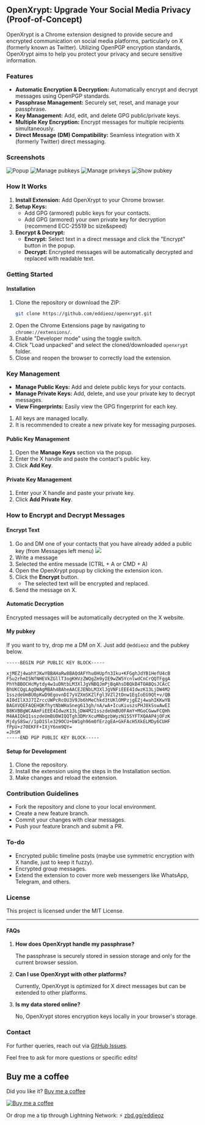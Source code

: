 ## OpenXrypt: Upgrade Your Social Media Privacy (Proof-of-Concept)

OpenXrypt is a Chrome extension designed to provide secure and encrypted communication on social media platforms, particularly on X (formerly known as Twitter). Utilizing OpenPGP encryption standards, OpenXrypt aims to help you protect your privacy and secure sensitive information.

### Features

- **Automatic Encryption & Decryption:** Automatically encrypt and decrypt messages using OpenPGP standards.
- **Passphrase Management:** Securely set, reset, and manage your passphrase.
- **Key Management:** Add, edit, and delete GPG public/private keys.
- **Multiple Key Encryption:** Encrypt messages for multiple recipients simultaneously.
- **Direct Message (DM) Compatibility:** Seamless integration with X (formerly Twitter) direct messaging.

### Screenshots

![Popup](imgs/opnxrpt-popup.png)
![Manage pubkeys](imgs/opnxrpt-mng-pubkeys.png)
![Manage privkeys](imgs/opnxrpt-mng-privkeys.png)
![Show pubkey](imgs/opnxrpt-show-pubkeys.png)

### How It Works

1. **Install Extension:** Add OpenXrypt to your Chrome browser.
2. **Setup Keys:**
   - Add GPG (armored) public keys for your contacts.
   - Add GPG (armored) your own private key for decryption (recommend ECC-25519 bc size&speed)
3. **Encrypt & Decrypt:**
   - **Encrypt:** Select text in a direct message and click the "Encrypt" button in the popup.
   - **Decrypt:** Encrypted messages will be automatically decrypted and replaced with readable text.

### Getting Started

#### Installation

1. Clone the repository or download the ZIP:
    ```bash
    git clone https://github.com/eddieoz/openxrypt.git
    ```
2. Open the Chrome Extensions page by navigating to `chrome://extensions/`.
3. Enable "Developer mode" using the toggle switch.
4. Click "Load unpacked" and select the cloned/downloaded `openxrypt` folder.
5. Close and reopen the browser to correctly load the extension.

### Key Management

- **Manage Public Keys:** Add and delete public keys for your contacts.
- **Manage Private Keys:** Add, delete, and use your private key to decrypt messages.
- **View Fingerprints:** Easily view the GPG fingerprint for each key.

1. All keys are managed locally. 
2. It is recommended to create a new private key for messaging purposes.

#### Public Key Management

1. Open the **Manage Keys** section via the popup.
2. Enter the X handle and paste the contact's public key.
3. Click **Add Key**.

#### Private Key Management

1. Enter your X handle and paste your private key.
2. Click **Add Private Key**.

### How to Encrypt and Decrypt Messages

#### Encrypt Text

1. Go and DM one of your contacts that you have already added a public key (from Messages left menu)
![](imgs/opnxrpt-send.msg.png)
2. Write a message
3. Selected the entire messade (CTRL + A or CMD + A)
4. Open the OpenXrypt popup by clicking the extension icon.
5. Click the **Encrypt** button.
   - The selected text will be encrypted and replaced.
7. Send the message on X.

#### Automatic Decryption

Encrypted messages will be automatically decrypted on the X website.

#### My pubkey

If you want to try, drop me a DM on X. Just add `@eddieoz` and the pubkey below.

```
-----BEGIN PGP PUBLIC KEY BLOCK-----

xjMEZj4wahYJKwYBBAHaRw8BAQdAFYhu0HUpfn3Iku+KFGghJdYB1HefU4cB
F5u2rhmI5NfNHEVkZGllT3ogKHVzZWQgZm9yIE9wZW5YcnlwdCnCrQQTFggA
PhYhBBOCHcMytdy4w1uDNtbLM3XlJgVNBQJmPjBqAhsDBQkB4TOABQsJCAcC
BhUKCQgLAgQWAgMBAh4BAheAACEJENbLM3XlJgVNFiEEE4IdwzK13LjDW4M2
1sszdeUmBU0pKwD9EgovnDI7yVZXmSKZlFgl3VZl2tDnw1EgIoEG9Qt+v/QB
AI0dIlX3J7IZrccUWPcRcOU3V9Jb6hMeChkd3tUKlOMPzjgEZj4wahIKKwYB
BAGXVQEFAQEHQKfhytNbWHaSneg613gh/nA/wA+IcuKiuszsPHJ8kSswAwEI
B8KVBBgWCAAmFiEEE4IdwzK13LjDW4M21sszdeUmBU0FAmY+MGoCGwwFCQHh
M4AAIQkQ1sszdeUmBU0WIQQTgh3DMrXcuMNbgzbWyzN15SYFTXQAAP4jOFzK
MjdyS8Sw//1pD1Sle329OCU+bW1gh96m0fErzgEA+GkFAcH5XkELMDy6CUHF
fPpU+z70EKFF+IXjY6nm9QY=
=JhSM
-----END PGP PUBLIC KEY BLOCK-----

```

#### Setup for Development

1. Clone the repository.
2. Install the extension using the steps in the Installation section.
3. Make changes and reload the extension.

### Contribution Guidelines

- Fork the repository and clone to your local environment.
- Create a new feature branch.
- Commit your changes with clear messages.
- Push your feature branch and submit a PR.

### To-do
- Encrypted public timeline posts (maybe use symmetric encryption with X handle, just to keep it fuzzy).
- Encrypted group messages.
- Extend the extension to cover more web messengers like WhatsApp, Telegram, and others.

### License

This project is licensed under the MIT License.

---

#### FAQs

1. **How does OpenXrypt handle my passphrase?**

   The passphrase is securely stored in session storage and only for the current browser session.

2. **Can I use OpenXrypt with other platforms?**

   Currently, OpenXrypt is optimized for X direct messages but can be extended to other platforms.

3. **Is my data stored online?**

   No, OpenXrypt stores encryption keys locally in your browser's storage.

### Contact

For further queries, reach out via [GitHub Issues](https://github.com/eddieoz/openxrypt/issues).

Feel free to ask for more questions or specific edits!

## Buy me a coffee
Did you like it? [Buy me a coffee](https://www.buymeacoffee.com/eddieoz)

[![Buy me a coffee](https://ipfs.io/ipfs/QmR6W4L3XiozMQc3EjfFeqSkcbu3cWnhZBn38z2W2FuTMZ?filename=buymeacoffee.webp)](https://www.buymeacoffee.com/eddieoz)

Or drop me a tip through Lightning Network: ⚡ [zbd.gg/eddieoz](https://zbd.gg/eddieoz)

